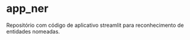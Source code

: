 # app_ner
Repositório com código de aplicativo streamlit para reconhecimento de entidades nomeadas.
